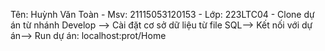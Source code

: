 Tên: Huỳnh Văn Toàn - Msv: 21115053120153 - Lớp: 223LTC04 -
Clone dự án từ nhánh Develop -->
Cài đặt cơ sở dữ liệu từ file SQL-->
Kết nối với dự án-->
Run dự án: localhost:prot/Home
